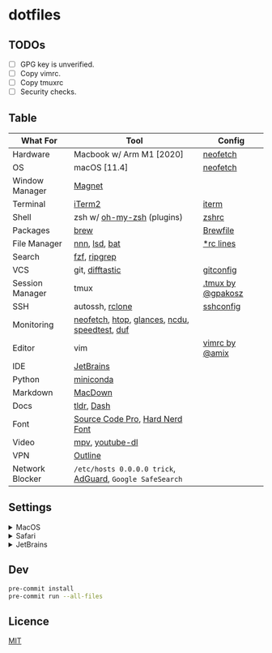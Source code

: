 # dotfiles

## TODOs

- [ ] GPG key is unverified.
- [ ] Copy vimrc.
- [ ] Copy tmuxrc
- [ ] Security checks.

## Table

| What For | Tool | Config |
| -------- | ---- | ------ |
| Hardware | Macbook w/ Arm M1 [2020] | [neofetch](neofetch) |
| OS | macOS [11.4] | [neofetch](neofetch) |
| Window Manager | [Magnet](https://magnet.crowdcafe.com) ||
| Terminal | [iTerm2](https://iterm2.com) | [iterm](iterm) |
| Shell | zsh w/ [oh-my-zsh](https://ohmyz.sh) (plugins) | [zshrc](zshrc) |
| Packages | [brew](https://brew.sh) | [Brewfile](Brewfile) |
| File Manager | [nnn](https://github.com/jarun/nnn), [lsd](https://github.com/Peltoche/lsd), [bat](https://github.com/sharkdp/bat) | [*rc lines](zshrc) |
| Search | [fzf](https://github.com/junegunn/fzf), [ripgrep](https://github.com/BurntSushi/ripgrep) ||
| VCS | git, [difftastic](https://github.com/Wilfred/difftastic) | [gitconfig](gitconfig) |
| Session Manager | tmux | [.tmux by @gpakosz](https://github.com/gpakosz/.tmux) |
| SSH | autossh, [rclone](https://rclone.org) | [sshconfig](sshconfig) |
| Monitoring | [neofetch](https://github.com/dylanaraps/neofetch), [htop](https://github.com/htop-dev/htop), [glances](https://github.com/nicolargo/glances), [ncdu](https://dev.yorhel.nl/ncdu), [speedtest](https://github.com/sivel/speedtest-cli), [duf](https://github.com/muesli/duf) ||
| Editor | vim | [vimrc by @amix](https://github.com/amix/vimrc) |
| IDE | [JetBrains](https://www.jetbrains.com) ||
| Python | [miniconda](https://docs.conda.io/en/latest/miniconda.html) ||
| Markdown | [MacDown](https://github.com/MacDownApp/macdown) ||
| Docs | [tldr](https://github.com/tldr-pages/tldr), [Dash](https://kapeli.com/dash) ||
| Font | [Source Code Pro](https://github.com/sb2nov/mac-setup/issues/218), [Hard Nerd Font](https://github.com/ryanoasis/nerd-fonts) ||
| Video | [mpv](https://github.com/mpv-player/mpv), [youtube-dl](https://github.com/ytdl-org/youtube-dl) ||
| VPN | [Outline](https://getoutline.org) ||
| Network Blocker | `/etc/hosts 0.0.0.0 trick`, [AdGuard](https://adguard.com), `Google SafeSearch` ||

## Settings

<details>
<summary>MacOS</summary>

* Swap `<C-Space>` and `<Cmd-Space>` for Sportlight/Language keyboard shortcuts.
* Switch on `<Fn>` for emoji choosing. 
* Switch off text autocomplete and capitalizing.
* Maximize keyboard repeat speed and minimize delay.
* "App Expose" 3 fingers for TrackPad
* "Do Not Disturb" auto setting
* Mission Control apps grouping and switch off separate spaces for displays.

</details>

<details>
<summary>Safari</summary>

* Switch off automatic files opening after download.

</details>

<details>
<summary>JetBrains</summary>

* "Keymap" profile is per-device base.
* "Code Style" and "Inspections" is per-project base.
* Other stuff, including "Theme", is synced through account.
* Enable Python inspections: all major and docstrings.

</details>

## Dev

```bash
pre-commit install
pre-commit run --all-files
```

## Licence

[MIT](LICENSE)

